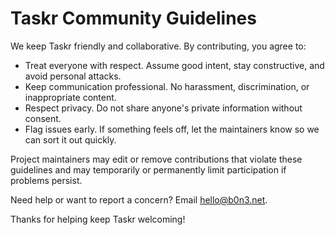 # Taskr Community Guidelines

We keep Taskr friendly and collaborative. By contributing, you agree to:

- Treat everyone with respect. Assume good intent, stay constructive, and avoid personal attacks.
- Keep communication professional. No harassment, discrimination, or inappropriate content.
- Respect privacy. Do not share anyone's private information without consent.
- Flag issues early. If something feels off, let the maintainers know so we can sort it out quickly.

Project maintainers may edit or remove contributions that violate these guidelines and may temporarily or permanently limit participation if problems persist.

Need help or want to report a concern? Email hello@b0n3.net.

Thanks for helping keep Taskr welcoming!
